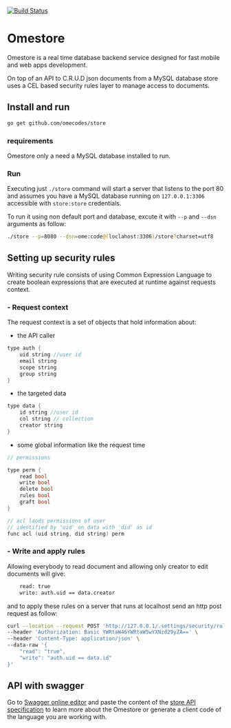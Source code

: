 [![Build Status](https://travis-ci.com/omecodes/store.svg?token=QUyy7EoZqdBaaAXPQDKS&branch=master)](https://travis-ci.com/omecodes/store.svg?token=QUyy7EoZqdBaaAXPQDKS&branch=master)
# Omestore 

Omestore is a real time database backend service designed for fast mobile and web apps development. 

On top of an API to C.R.U.D json documents from a MySQL database store uses a CEL based security rules layer to manage access to documents.

## Install and run

``` sh
go get github.com/omecodes/store
```

### requirements

Omestore only a need a MySQL database installed to run.

### Run

Executing just `./store` command will start a server that listens to the port 80 and assumes you have a MySQL database running on `127.0.0.1:3306` accessible with `store:store` credentials.

To run it using non default port and database, excute it with `--p` and `--dsn` arguments as follow:

``` sh
./store --p=8080 --dsn=ome:code@(loclahost:3306)/store?charset=utf8
```


## Setting up security rules

Writing security rule consists of using Common Expression Language to create boolean expressions that are executed at runtime against requests context.

### - Request context

The request context is a set of objects that hold information about:

- the API caller

```c
type auth {
    uid string //user id
    email string
    scope string
    group string
}
```

- the targeted data

```c
type data {
    id string //user id
    col string // collection
    creator string
}
``` 

- some global information like the request time

```C
// permissions

type perm {
    read bool
    write bool
    delete bool
    rules bool
    graft bool
}

// acl laods permissions of user 
// identified by 'uid' on data with 'did' as id 
func acl (uid string, did string) perm
```


### - Write and apply rules

Allowing everybody to read document and allowing only creator to edit documents will give:

``` protobuf
    read: true
    write: auth.uid == data.creator
``` 

and to apply these rules on a server that runs at localhost send an http post request as follow:

``` bash
curl --location --request POST 'http://127.0.0.1/.settings/security/rules/access/data' \
--header 'Authorization: Basic YWRtaW46YWRtaW5wYXNzd29yZA==' \
--header 'Content-Type: application/json' \
--data-raw '{
    "read": "true",
    "write": "auth.uid == data.id"
}'
```

## API with swagger

Go to [Swagger online editor](https://editor.swagger.io/) and paste the content of the [store API specification](https://github.com/omecodes/store/blob/master/api.swagger.yml) to learn more about the Omestore or generate a client code of the language you are working with.